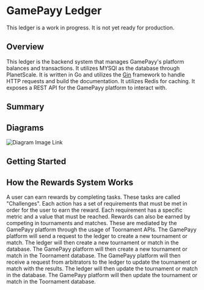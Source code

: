 # GamePayy Ledger

This ledger is a work in progress. It is not yet ready for production.

## Overview

This ledger is the backend system that manages GamePayy's platform balances and transactions. It utilizes MYSQl as the database through PlanetScale. It is written in Go and utilizes the [Gin](https://github.com/gin-gonic/gin) framework to handle HTTP requests and build the documentation. It utilizes Redis for caching.
It exposes a REST API for the GamePayy platform to interact with.

## Summary

## Diagrams
![Diagram Image Link](https://bafkreiczjo4bxt6nxqwdzyjy7orlklruzskw5du434zfayet3552ygoxpa.ipfs.w3s.link/)


## Getting Started

## How the Rewards System Works
A user can earn rewards by completing tasks. These tasks are called  "Challenges". Each action has a set of requirements that must be met in order for the user to earn the reward. Each requirement has a specific metric and a value that must be reached.
Rewards can also be earned by competing in tournaments and matches. These are mediated by the GamePayy platform through the usage of Toornament APIs. The GamePayy platform will send a request to the ledger to create a new tournament or match. The ledger will then create a new tournament or match in the database. The GamePayy platform will then create a new tournament or match in the Toornament database.
The GamePayy platform will then receive a request from arbitrators to the ledger to update the tournament or match with the results. The ledger will then update the tournament or match in the database. The GamePayy platform will then update the tournament or match in the Toornament database.
